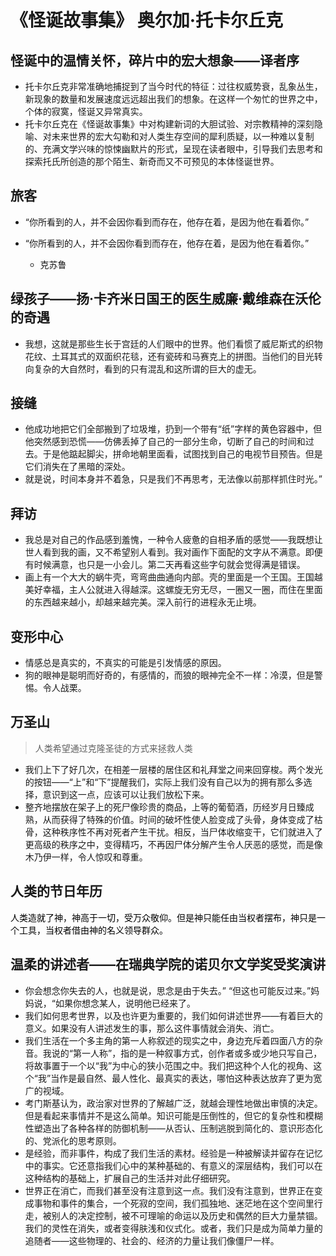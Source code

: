 # 《怪诞故事集》 奥尔加·托卡尔丘克

## 怪诞中的温情关怀，碎片中的宏大想象——译者序

  * 托卡尔丘克非常准确地捕捉到了当今时代的特征：过往权威势衰，乱象丛生，新现象的数量和发展速度远远超出我们的想象。在这样一个匆忙的世界之中，个体的寂寞，怪诞又异常真实。
  * 托卡尔丘克在《怪诞故事集》中对构建新词的大胆试验、对宗教精神的深刻隐喻、对未来世界的宏大勾勒和对人类生存空间的犀利质疑，以一种难以复制的、充满文学兴味的惊悚幽默片的形式，呈现在读者眼中，引导我们去思考和探索托氏所创造的那个陌生、新奇而又不可预见的本体怪诞世界。

## 旅客

  * “你所看到的人，并不会因你看到而存在，他存在着，是因为他在看着你。”
  * “你所看到的人，并不会因你看到而存在，他存在着，是因为他在看着你。”
    
      * 克苏鲁

## 绿孩子——扬·卡齐米日国王的医生威廉·戴维森在沃伦的奇遇

  * 我想，这就是那些生长于宫廷的人们眼中的世界。他们看惯了威尼斯式的织物花纹、土耳其式的双面织花毯，还有瓷砖和马赛克上的拼图。当他们的目光转向复杂的大自然时，看到的只有混乱和这所谓的巨大的虚无。

## 接缝

  * 他成功地把它们全部搬到了垃圾堆，扔到一个带有“纸”字样的黄色容器中，但他突然感到恐慌——仿佛丢掉了自己的一部分生命，切断了自己的时间和过去。于是他踮起脚尖，拼命地朝里面看，试图找到自己的电视节目预告。但是它们消失在了黑暗的深处。
  * 就是说，时间本身并不着急，只是我们不再思考，无法像以前那样抓住时光。”

## 拜访

  * 我总是对自己的作品感到羞愧，一种令人疲惫的自相矛盾的感觉——我既想让世人看到我的画，又不希望别人看到。我对画作下面配的文字从不满意。即便有时候满意，也只是一小会儿。第二天再看这些字句就会觉得满是错误。
  * 画上有一个大大的蜗牛壳，弯弯曲曲通向内部。壳的里面是一个王国。王国越美好幸福，主人公就进入得越深。这螺旋无穷无尽，一圈又一圈，而住在里面的东西越来越小，却越来越完美。深入前行的进程永无止境。

## 变形中心

  * 情感总是真实的，不真实的可能是引发情感的原因。
  * 狗的眼神是聪明而好奇的，有感情的，而狼的眼神完全不一样：冷漠，但是警惕。令人战栗。

## 万圣山

<blockquote class="wp-block-quote">
  <p>
    人类希望通过克隆圣徒的方式来拯救人类
  </p>
</blockquote>

  * 我们上下了好几次，在相差一层楼的居住区和礼拜堂之间来回穿梭。两个发光的按钮——“上”和“下”提醒我们，实际上我们没有自己以为的拥有那么多选择，意识到这一点，应该可以让我们放松下来。
  * 整齐地摆放在架子上的死尸像珍贵的商品，上等的葡萄酒，历经岁月日臻成熟，从而获得了特殊的价值。时间的破坏性使人脸变成了头骨，身体变成了枯骨，这种秩序性不再对死者产生干扰。相反，当尸体收缩变干，它们就进入了更高级的秩序之中，变得精巧，不再因尸体分解产生令人厌恶的感觉，而是像木乃伊一样，令人惊叹和尊重。

## 人类的节日年历

<div class="is-layout-flow wp-block-group">
  <div class="wp-block-group__inner-container">
    <p>
      <mark style="background-color:rgba(0, 0, 0, 0)" class="has-inline-color has-luminous-vivid-amber-color">人类造就了神，神高于一切，受万众敬仰。但是神只能任由当权者摆布，神只是一个工具，当权者借由神的名义领导群众。</mark>
    </p>
  </div>
</div>

## 温柔的讲述者——在瑞典学院的诺贝尔文学奖受奖演讲

  * 你会想念你失去的人，也就是说，思念是由于失去。” “但这也可能反过来。”妈妈说，“如果你想念某人，说明他已经来了。
  * 我们如何思考世界，以及也许更为重要的，我们如何讲述世界——有着巨大的意义。如果没有人讲述发生的事，那么这件事情就会消失、消亡。
  * 我们生活在一个多主角的第一人称叙述的现实之中，身边充斥着四面八方的杂音。我说的“第一人称”，指的是一种叙事方式，创作者或多或少地只写自己，将故事置于一个以“我”为中心的狭小范围之中。我们把这种个人化的视角、这个“我”当作是最自然、最人性化、最真实的表达，哪怕这种表达放弃了更为宽广的视域。
  * 考门斯基认为，政治家对世界的了解越广泛，就越会理性地做出审慎的决定。但是看起来事情并不是这么简单。知识可能是压倒性的，但它的复杂性和模糊性塑造出了各种各样的防御机制——从否认、压制逃脱到简化的、意识形态化的、党派化的思考原则。
  * 是经验，而非事件，构成了我们生活的素材。经验是一种被解读并留存在记忆中的事实。它还意指我们心中的某种基础的、有意义的深层结构，我们可以在这种结构的基础上，扩展自己的生活并对此仔细研究。
  * 世界正在消亡，而我们甚至没有注意到这一点。我们没有注意到，世界正在变成事物和事件的集合，一个死寂的空间，我们孤独地、迷茫地在这个空间里行走，被别人的决定控制，被不可理喻的命运以及历史和偶然的巨大力量禁锢。我们的灵性在消失，或者变得肤浅和仪式化。或者，我们只是成为简单力量的追随者——这些物理的、社会的、经济的力量让我们像僵尸一样。
<!-- ##{"timestamp":1646615561}## -->